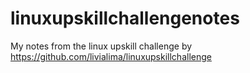 # linuxupskillchallengenotes
My notes from the linux upskill challenge by https://github.com/livialima/linuxupskillchallenge
